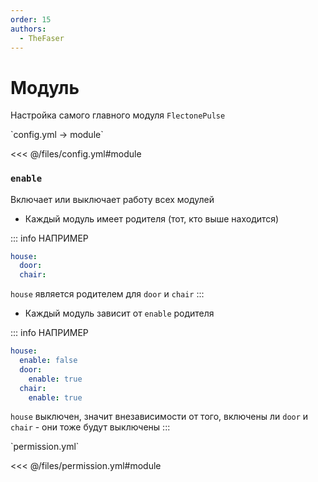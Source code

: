 ```yaml
---
order: 15
authors:
  - TheFaser
---
```


# Модуль

Настройка самого главного модуля `FlectonePulse`

[//]: # (config.yml)
<!--@include: @/parts/words.md#setting-->
<!--@include: @/parts/words.md#path--> `config.yml → module`

<!--@include: @/parts/words.md#default-->
<<< @/files/config.yml#module

### `enable`

Включает или выключает работу всех модулей

- Каждый модуль имеет родителя (тот, кто выше находится)

::: info НАПРИМЕР
```yaml
house:
  door:
  chair:
```

`house` является родителем для `door` и `chair`
:::

- Каждый модуль зависит от `enable` родителя

::: info НАПРИМЕР
```yaml
house:
  enable: false
  door:
    enable: true
  chair:
    enable: true
```

`house` выключен, значит внезависимости от того, включены ли `door` и `chair` - они тоже будут выключены
:::

[//]: # (permission.yml)
<!--@include: @/parts/words.md#permission-->
<!--@include: @/parts/words.md#path--> `permission.yml`

<!--@include: @/parts/words.md#default-->
<<< @/files/permission.yml#module

<!--@include: @/parts/permission/permissionTier3.md-->